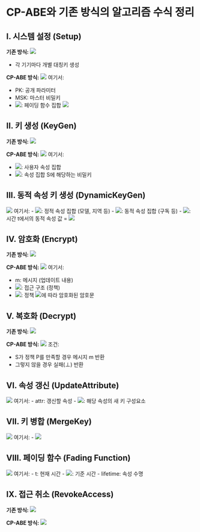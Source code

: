 # CP-ABE와 기존 방식의 알고리즘 수식 정리

## I. 시스템 설정 (Setup)

**기존 방식:**
<img src="https://render.githubusercontent.com/render/math?math=\text{Setup}_{\text{trad}}()%20\rightarrow%20(\text{PK},%20\text{SK})">
- 각 기기마다 개별 대칭키 생성

**CP-ABE 방식:**
<img src="https://render.githubusercontent.com/render/math?math=\text{Setup}_{\text{cpabe}}()%20\rightarrow%20(\text{PK},%20\text{MSK},%20\mathcal{FF})">
여기서:
- PK: 공개 파라미터
- MSK: 마스터 비밀키
- <img src="https://render.githubusercontent.com/render/math?math=\mathcal{FF}">: 페이딩 함수 집합 <img src="https://render.githubusercontent.com/render/math?math=\{f_{\text{attr}}:%20\text{attr}%20\in%20\mathcal{A}\}">

## II. 키 생성 (KeyGen)

**기존 방식:**
<img src="https://render.githubusercontent.com/render/math?math=\text{KeyGen}_{\text{trad}}(\text{device\_id})%20\rightarrow%20K_{\text{device\_id}}">

**CP-ABE 방식:**
<img src="https://render.githubusercontent.com/render/math?math=\text{KeyGen}_{\text{cpabe}}(\text{MSK},%20S)%20\rightarrow%20\text{SK}_S">
여기서:
- <img src="https://render.githubusercontent.com/render/math?math=S%20\subset%20\mathcal{A}">: 사용자 속성 집합
- <img src="https://render.githubusercontent.com/render/math?math=\text{SK}_S">: 속성 집합 S에 해당하는 비밀키

## III. 동적 속성 키 생성 (DynamicKeyGen)

<img src="https://render.githubusercontent.com/render/math?math=\text{DynamicKeyGen}(\text{MSK},%20S_{\text{static}},%20S_{\text{dynamic}})%20\rightarrow%20\text{SK}_{S_{\text{static}}%20\cup%20S_{\text{dynamic}}(t)}">
여기서:
- <img src="https://render.githubusercontent.com/render/math?math=S_{\text{static}}">: 정적 속성 집합 (모델, 지역 등)
- <img src="https://render.githubusercontent.com/render/math?math=S_{\text{dynamic}}">: 동적 속성 집합 (구독 등)
- <img src="https://render.githubusercontent.com/render/math?math=S_{\text{dynamic}}(t)">: 시간 t에서의 동적 속성 값 = <img src="https://render.githubusercontent.com/render/math?math=\{f_{\text{attr}}(t)%20:%20\text{attr}%20\in%20S_{\text{dynamic}}\}">

## IV. 암호화 (Encrypt)

**기존 방식:**
<img src="https://render.githubusercontent.com/render/math?math=\text{Encrypt}_{\text{trad}}(m,%20\{K_{\text{device\_id}}\})%20\rightarrow%20\{\text{CT}_{\text{device\_id}}\}">

**CP-ABE 방식:**
<img src="https://render.githubusercontent.com/render/math?math=\text{Encrypt}_{\text{cpabe}}(\text{PK},%20m,%20\mathcal{P})%20\rightarrow%20\text{CT}_\mathcal{P}">
여기서:
- m: 메시지 (업데이트 내용)
- <img src="https://render.githubusercontent.com/render/math?math=\mathcal{P}">: 접근 구조 (정책)
- <img src="https://render.githubusercontent.com/render/math?math=\text{CT}_\mathcal{P}">: 정책 <img src="https://render.githubusercontent.com/render/math?math=\mathcal{P}">에 따라 암호화된 암호문

## V. 복호화 (Decrypt)

**기존 방식:**
<img src="https://render.githubusercontent.com/render/math?math=\text{Decrypt}_{\text{trad}}(\text{CT}_{\text{device\_id}},%20K_{\text{device\_id}})%20\rightarrow%20m">

**CP-ABE 방식:**
<img src="https://render.githubusercontent.com/render/math?math=\text{Decrypt}_{\text{cpabe}}(\text{PK},%20\text{CT}_\mathcal{P},%20\text{SK}_S)%20\rightarrow%20m">
조건:
- S가 정책 P를 만족할 경우 메시지 m 반환
- 그렇지 않을 경우 실패(⊥) 반환

## VI. 속성 갱신 (UpdateAttribute)

<img src="https://render.githubusercontent.com/render/math?math=\text{UpdateAttribute}(\text{MSK},%20\text{user\_id},%20\text{attr})%20\rightarrow%20\text{SK}_{\text{attr}}^{\text{new}}">
여기서:
- attr: 갱신할 속성
- <img src="https://render.githubusercontent.com/render/math?math=\text{SK}_{\text{attr}}^{\text{new}}">: 해당 속성의 새 키 구성요소

## VII. 키 병합 (MergeKey)

<img src="https://render.githubusercontent.com/render/math?math=\text{MergeKey}(\text{SK}_S,%20\text{SK}_{\text{attr}}^{\text{new}})%20\rightarrow%20\text{SK}_{S'}">
여기서:
- <img src="https://render.githubusercontent.com/render/math?math=S'%20=%20(S%20\setminus%20\{\text{attr}\})%20\cup%20\{\text{attr}^{\text{new}}\}">

## VIII. 페이딩 함수 (Fading Function)

<img src="https://render.githubusercontent.com/render/math?math=f_{\text{attr}}(t)%20=%20\text{attr}%20\|%20\lfloor%20(t%20-%20t_{\text{base}})%20/%20\text{lifetime}%20\rfloor">
여기서:
- t: 현재 시간
- <img src="https://render.githubusercontent.com/render/math?math=t_{\text{base}}">: 기준 시간
- lifetime: 속성 수명

## IX. 접근 취소 (RevokeAccess)

**기존 방식:**
<img src="https://render.githubusercontent.com/render/math?math=\text{RevokeAccess}_{\text{trad}}(\text{device\_id})%20\rightarrow%20\{\text{new\_keys}_i\}_{i%20\neq%20\text{device\_id}},%20\{\text{re-encrypted\_updates}\}">

**CP-ABE 방식:**
<img src="https://render.githubusercontent.com/render/math?math=\text{RevokeAccess}_{\text{cpabe}}(\text{device\_id})%20\rightarrow%20\text{BlackList}%20\cup%20\{\text{device\_id}\}">
